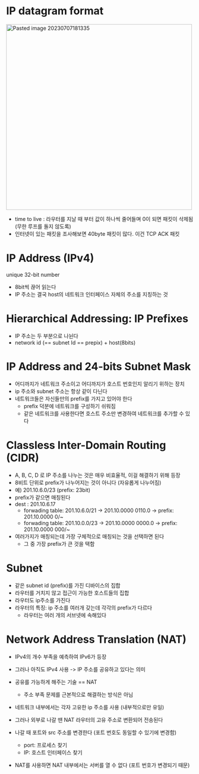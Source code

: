 # IP datagram format
<img width="500" alt="Pasted image 20230707181335" src="https://github.com/Keep-Coding-Club/CS-Study/assets/87464975/e95196d0-2362-48c5-bba9-f1be525f8df0">

- time to live : 라우터를 지날 때 부터 값이 하나씩 줄어들며 0이 되면 패킷이 삭제됨 (무한 루프를 돌지 않도록)
- 인터넷이 있는 패킷을 조사해보면 40byte 패킷이 많다. 이건 TCP ACK 패킷

# IP Address (IPv4)
unique 32-bit number 
- 8bit씩 끊어 읽는다 
- IP 주소는 결국 host의 네트워크 인터페이스 자체의 주소를 지칭하는 것

# Hierarchical Addressing: IP Prefixes
- IP 주소는 두 부분으로 나뉜다 
- network id (== subnet Id == prepix) + host(8bits) 

# IP Address and 24-bits Subnet Mask
- 어디까지가 네트워크 주소이고 어디까지가 호스트 번호인지 알리기 위하는 장치
- ip 주소와 subnet 주소는 항상 같이 다닌다 
- 네트워크들은 자신들만의 prefix를 가지고 있어야 한다 
	- prefix 덕분에 네트워크를 구성하기 쉬워짐 
	- 같은 네트워크를 사용한다면 호스트 주소만 변경하여 네트워크를 추가할 수 있다

# Classless Inter-Domain Routing (CIDR)
- A, B, C, D 로 IP 주소를 나누는 것은 매우 비효율적, 이걸 해결하기 위해 등장 
- 8비트 단위로 prefix가 나누어지는 것이 아니다 (자유롭게 나누어짐)
- 예) 201.10.6.0/23 (prefix: 23bit)
- prefix가 같으면 매칭된다 
- dest : 201.10.6.17 
	- forwading table: 201.10.6.0/21 -> 201.10.0000 0110.0 -> prefix: 201.10.0000 0/~
	- forwading table: 201.10.0.0/23 -> 201.10.0000 0000.0 -> prefix: 201.10.0000 000/~
- 여러가지가 매칭되는데 가장 구체적으로 매칭되는 것을 선택하면 된다 
	- 그 중 가장 prefix가 큰 것을 택함

# Subnet
- 같은 subnet id (prefix)를 가진 디바이스의 집합 
- 라우터를 거치지 않고 접근이 가능한 호스트들의 집합 
- 라우터도 ip주소를 가진다 
- 라우터의 특징: ip 주소를 여러개 갖는데 각각의 prefix가 다르다 
	- 라우터는 여러 개의 서브넷에 속해있다 

# Network Address Translation (NAT)
- IPv4의 개수 부족을 예측하여 IPv6가 등장 
- 그러나 아직도 IPv4 사용 -> IP 주소를 공유하고 있다는 의미 
- 공유를 가능하게 해주는 기술 == NAT
	- 주소 부족 문제를 근본적으로 해결하는 방식은 아님 

- 네트워크 내부에서는 각자 고유한 ip 주소를 사용 (내부적으로만 유일)
- 그러나 외부로 나갈 땐 NAT 라우터의 고유 주소로 변환되어 전송된다 
- 나갈 때 포트와 src 주소를 변경한다 (포트 번호도 동일할 수 있기에 변경함)
	- port: 프로세스 찾기 
	- IP: 호스트 인터페이스 찾기 

- NAT를 사용하면 NAT 내부에서는 서버를 열 수 없다 (포트 번호가 변경되기 때문)
